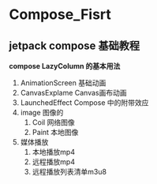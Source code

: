 # Compose_Fisrt
## jetpack compose 基础教程
**compose LazyColumn 的基本用法**
1. AnimationScreen 基础动画
2. CanvasExplame Canvas画布动画
3. LaunchedEffect Compose 中的附带效应 
4. image 图像的
   1. Coil 网络图像
   2. Paint 本地图像
5. 媒体播放
   1. 本地播放mp4
   2. 远程播放mp4
   3. 远程播放列表清单m3u8
